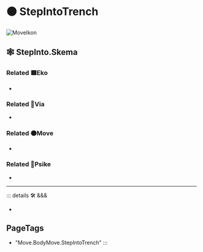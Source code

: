 # 🟠 <move>StepIntoTrench</move>

![MoveIkon](/Move/Move_Ikon.png)

## 🕸 StepInto.Skema

### Related 🟩<eko>Eko</eko>

-

### Related 🔻<via>Via</via>

-

### Related 🟠<move>Move</move>

-

### Related 💜<psike>Psike</psike>

-

---

<!-- =================================================== -->
<!-- =================================================== -->
<!-- =================================================== -->
<!-- =================================================== -->
<!-- =================================================== -->
::: details 🛠 <dev>&&&</dev>

-

<h2>PageTags</h2>

- "Move.BodyMove.StepIntoTrench"
:::

